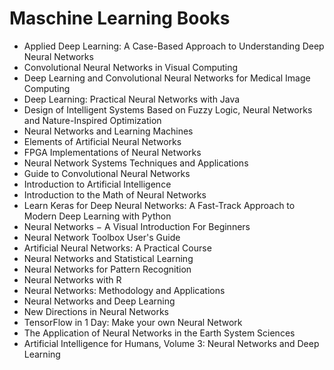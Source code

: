 # Maschine Learning Books

- Applied Deep Learning: A Case-Based Approach to Understanding Deep Neural Networks
- Convolutional Neural Networks in Visual Computing
- Deep Learning and Convolutional Neural Networks for Medical Image Computing                         
- Deep Learning: Practical Neural Networks with Java  
- Design of Intelligent Systems Based on Fuzzy Logic, Neural Networks and Nature-Inspired Optimization  
- Neural Networks and Learning Machines  
- Elements of Artificial Neural Networks  
- FPGA Implementations of Neural Networks  
- Neural Network Systems Techniques and Applications  
- Guide to Convolutional Neural Networks  
- Introduction to Artificial Intelligence
- Introduction to the Math of Neural Networks
- Learn Keras for Deep Neural Networks: A Fast-Track Approach to Modern Deep Learning with Python                         
- Neural Networks &minus; A Visual Introduction For Beginners   
- Neural Network Toolbox User's Guide
- Artificial Neural Networks: A Practical Course  
- Neural Networks and Statistical Learning  
- Neural Networks for Pattern Recognition  
- Neural Networks with R   
- Neural Networks: Methodology and Applications  
- Neural Networks and Deep Learning  
- New Directions in Neural Networks  
- TensorFlow in 1 Day: Make your own Neural Network  
- The Application of Neural Networks in the Earth System Sciences  
- Artificial Intelligence for Humans, Volume 3: Neural Networks and Deep Learning 